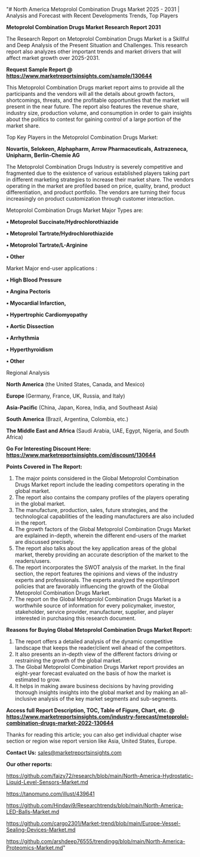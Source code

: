 "# North America Metoprolol Combination Drugs Market 2025 - 2031 | Analysis and Forecast with Recent Developments Trends, Top Players

<strong>Metoprolol Combination Drugs Market Research Report 2031</strong>

The Research Report on Metoprolol Combination Drugs Market is a Skillful and Deep Analysis of the Present Situation and Challenges. This research report also analyzes other important trends and market drivers that will affect market growth over 2025-2031.

<strong>Request Sample Report @ <a href=https://www.marketreportsinsights.com/sample/130644>https://www.marketreportsinsights.com/sample/130644</a></strong>

This Metoprolol Combination Drugs market report aims to provide all the participants and the vendors will all the details about growth factors, shortcomings, threats, and the profitable opportunities that the market will present in the near future. The report also features the revenue share, industry size, production volume, and consumption in order to gain insights about the politics to contest for gaining control of a large portion of the market share.

Top Key Players in the Metoprolol Combination Drugs Market:

<strong>Novartis, Selokeen, Alphapharm, Arrow Pharmaceuticals, Astrazeneca, Unipharm, Berlin-Chemie AG</strong>

The Metoprolol Combination Drugs Industry is severely competitive and fragmented due to the existence of various established players taking part in different marketing strategies to increase their market share. The vendors operating in the market are profiled based on price, quality, brand, product differentiation, and product portfolio. The vendors are turning their focus increasingly on product customization through customer interaction.

Metoprolol Combination Drugs Market Major Types are:

<strong>• Metoprolol Succinate/Hydrochlorothiazide

• Metoprolol Tartrate/Hydrochlorothiazide

• Metoprolol Tartrate/L-Arginine

• Other</strong>

Market Major end-user applications :

<strong>• High Blood Pressure

• Angina Pectoris

• Myocardial Infarction,

• Hypertrophic Cardiomyopathy

• Aortic Dissection

• Arrhythmia

• Hyperthyroidism

• Other</strong>

Regional Analysis

</u><strong><b>North America</b></strong> (the United States, Canada, and Mexico)

<strong><b>Europe </b></strong>(Germany, France, UK, Russia, and Italy)

<strong><b>Asia-Pacific</b></strong> (China, Japan, Korea, India, and Southeast Asia)

<strong><b>South America</b></strong> (Brazil, Argentina, Colombia, etc.)

<strong><b>The Middle East and Africa</b></strong> (Saudi Arabia, UAE, Egypt, Nigeria, and South Africa)

<strong>Go For Interesting Discount Here: <a href=https://www.marketreportsinsights.com/discount/130644>https://www.marketreportsinsights.com/discount/130644</a></strong>

<strong>Points Covered in The Report:</strong>
<ol>
  <li>The major points considered in the Global Metoprolol Combination Drugs Market report include the leading competitors operating in the global market.</li>
  <li>The report also contains the company profiles of the players operating in the global market.</li>
  <li>The manufacture, production, sales, future strategies, and the technological capabilities of the leading manufacturers are also included in the report.</li>
  <li>The growth factors of the Global Metoprolol Combination Drugs Market are explained in-depth, wherein the different end-users of the market are discussed precisely.</li>
  <li>The report also talks about the key application areas of the global market, thereby providing an accurate description of the market to the readers/users.</li>
  <li>The report incorporates the SWOT analysis of the market. In the final section, the report features the opinions and views of the industry experts and professionals. The experts analyzed the export/import policies that are favorably influencing the growth of the Global Metoprolol Combination Drugs Market.</li>
  <li>The report on the Global Metoprolol Combination Drugs Market is a worthwhile source of information for every policymaker, investor, stakeholder, service provider, manufacturer, supplier, and player interested in purchasing this research document.</li>
</ol>
<strong>Reasons for Buying Global Metoprolol Combination Drugs Market Report:</strong>

<ol>
  <li>The report offers a detailed analysis of the dynamic competitive landscape that keeps the reader/client well ahead of the competitors.</li>
  <li>It also presents an in-depth view of the different factors driving or restraining the growth of the global market.</li>
  <li>The Global Metoprolol Combination Drugs Market report provides an eight-year forecast evaluated on the basis of how the market is estimated to grow.</li>
  <li>It helps in making aware business decisions by having providing thorough insights insights into the global market and by making an all-inclusive analysis of the key market segments and sub-segments.</li>
</ol>
<strong>Access full Report Description, TOC, Table of Figure, Chart, etc. @ <a href=https://www.marketreportsinsights.com/industry-forecast/metoprolol-combination-drugs-market-2022-130644>https://www.marketreportsinsights.com/industry-forecast/metoprolol-combination-drugs-market-2022-130644</a></strong>


Thanks for reading this article; you can also get individual chapter wise section or region wise report version like Asia, United States, Europe.

<strong>Contact Us:</strong>
sales@marketreportsinsights.com

<strong>Our other reports:</strong>

<a href=https://github.com/faizy72/research/blob/main/North-America-Hydrostatic-Liquid-Level-Sensors-Market.md>https://github.com/faizy72/research/blob/main/North-America-Hydrostatic-Liquid-Level-Sensors-Market.md</a>

<a href=https://tanomuno.com/illust/439641>https://tanomuno.com/illust/439641</a>

<a href=https://github.com/Hindavi9/Researchtrends/blob/main/North-America-LED-Balls-Market.md>https://github.com/Hindavi9/Researchtrends/blob/main/North-America-LED-Balls-Market.md</a>

<a href=https://github.com/cargo2301/Market-trend/blob/main/Europe-Vessel-Sealing-Devices-Market.md>https://github.com/cargo2301/Market-trend/blob/main/Europe-Vessel-Sealing-Devices-Market.md</a>

<a href=https://github.com/arshdeep76555/trendingg/blob/main/North-America-Proteomics-Market.md>https://github.com/arshdeep76555/trendingg/blob/main/North-America-Proteomics-Market.md</a>"
